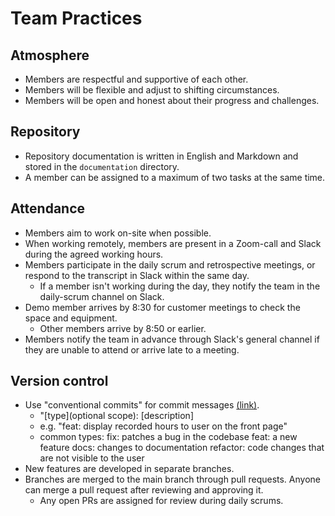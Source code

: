 # Team Practices

## Atmosphere
* Members are respectful and supportive of each other.
* Members will be flexible and adjust to shifting circumstances.
* Members will be open and honest about their progress and challenges.

## Repository
* Repository documentation is written in English and Markdown and stored in the `documentation` directory.
* A member can be assigned to a maximum of two tasks at the same time.

## Attendance
* Members aim to work on-site when possible.
* When working remotely, members are present in a Zoom-call and Slack during the agreed working hours.
* Members participate in the daily scrum and retrospective meetings, or respond to the transcript in Slack within the same day.
    - If a member isn't working during the day, they notify the team in the daily-scrum channel on Slack.
* Demo member arrives by 8:30 for customer meetings to check the space and equipment.
    * Other members arrive by 8:50 or earlier.
* Members notify the team in advance through Slack's general channel if they are unable to attend or arrive late to a meeting.

## Version control
* Use "conventional commits" for commit messages [(link)](https://www.conventionalcommits.org/en/v1.0.0/).
    - "[type](optional scope): [description]
    - e.g. "feat: display recorded hours to user on the front page"
    - common types:
        fix: patches a bug in the codebase
        feat: a new feature
        docs: changes to documentation
        refactor: code changes that are not visible to the user
* New features are developed in separate branches.
* Branches are merged to the main branch through pull requests. Anyone can merge a pull request after reviewing and approving it.
    - Any open PRs are assigned for review during daily scrums.
